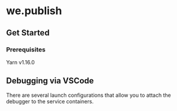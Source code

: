 # we.publish

## Get Started

### Prerequisites

Yarn v1.16.0

## Debugging via VSCode

There are several launch configurations that allow you to attach the debugger to the service containers.
